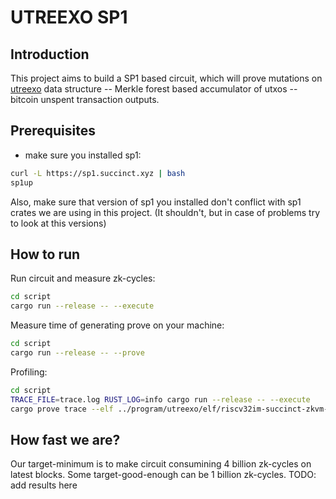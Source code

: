 # UTREEXO SP1

## Introduction
This project aims to build a SP1 based circuit, which will prove mutations on [utreexo](https://bitcoinops.org/en/topics/utreexo/) 
data structure -- Merkle forest based accumulator of utxos -- bitcoin unspent transaction outputs.

## Prerequisites
- make sure you installed sp1:
```bash
curl -L https://sp1.succinct.xyz | bash
sp1up
```

Also, make sure that version of sp1 you installed don't conflict with sp1 crates we are using in this project. (It shouldn't, but in case of problems try to look at this versions)

## How to run

Run circuit and measure zk-cycles:
```bash
cd script
cargo run --release -- --execute
```

Measure time of generating prove on your machine:
```bash
cd script
cargo run --release -- --prove
```

Profiling:
```bash
cd script
TRACE_FILE=trace.log RUST_LOG=info cargo run --release -- --execute
cargo prove trace --elf ../program/utreexo/elf/riscv32im-succinct-zkvm-elf --trace trace.log
```


## How fast we are?

Our target-minimum is to make circuit consumining 4 billion zk-cycles on latest blocks.
Some target-good-enough can be 1 billion zk-cycles.
TODO: add results here